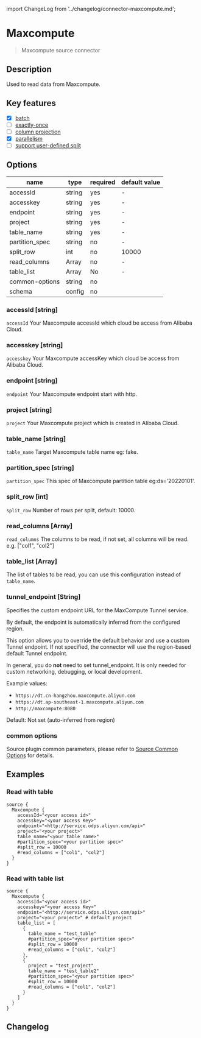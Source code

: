 import ChangeLog from '../changelog/connector-maxcompute.md';

# Maxcompute

> Maxcompute source connector

## Description

Used to read data from Maxcompute.

## Key features

- [x] [batch](../../concept/connector-v2-features.md)
- [ ] [exactly-once](../../concept/connector-v2-features.md)
- [ ] [column projection](../../concept/connector-v2-features.md)
- [x] [parallelism](../../concept/connector-v2-features.md)
- [ ] [support user-defined split](../../concept/connector-v2-features.md)

## Options

| name           | type   | required | default value |
|----------------|--------|----------|---------------|
| accessId       | string | yes      | -             |
| accesskey      | string | yes      | -             |
| endpoint       | string | yes      | -             |
| project        | string | yes      | -             |
| table_name     | string | yes      | -             |
| partition_spec | string | no       | -             |
| split_row      | int    | no       | 10000         |
| read_columns   | Array  | no       | -             |
| table_list     | Array  | No       | -             |
| common-options | string | no       |               |
| schema         | config | no       |               |

### accessId [string]

`accessId` Your Maxcompute accessId which cloud be access from Alibaba Cloud.

### accesskey [string]

`accesskey` Your Maxcompute accessKey which cloud be access from Alibaba Cloud.

### endpoint [string]

`endpoint` Your Maxcompute endpoint start with http.

### project [string]

`project` Your Maxcompute project which is created in Alibaba Cloud.

### table_name [string]

`table_name` Target Maxcompute table name eg: fake.

### partition_spec [string]

`partition_spec` This spec of Maxcompute partition table eg:ds='20220101'.

### split_row [int]

`split_row` Number of rows per split, default: 10000.

### read_columns [Array]

`read_columns` The columns to be read, if not set, all columns will be read. e.g. ["col1", "col2"]

### table_list [Array]

The list of tables to be read, you can use this configuration instead of `table_name`.

### tunnel_endpoint [String]
Specifies the custom endpoint URL for the MaxCompute Tunnel service.

By default, the endpoint is automatically inferred from the configured region.

This option allows you to override the default behavior and use a custom Tunnel endpoint.
If not specified, the connector will use the region-based default Tunnel endpoint.

In general, you do **not** need to set tunnel_endpoint. It is only needed for custom networking, debugging, or local development.

Example values:

- `https://dt.cn-hangzhou.maxcompute.aliyun.com`
- `https://dt.ap-southeast-1.maxcompute.aliyun.com`
- `http://maxcompute:8080`

Default: Not set (auto-inferred from region)

### common options

Source plugin common parameters, please refer to [Source Common Options](../source-common-options.md) for details.

## Examples

### Read with table

```hocon
source {
  Maxcompute {
    accessId="<your access id>"
    accesskey="<your access Key>"
    endpoint="<http://service.odps.aliyun.com/api>"
    project="<your project>"
    table_name="<your table name>"
    #partition_spec="<your partition spec>"
    #split_row = 10000
    #read_columns = ["col1", "col2"]
  }
}
```

### Read with table list

```hocon
source {
  Maxcompute {
    accessId="<your access id>"
    accesskey="<your access Key>"
    endpoint="<http://service.odps.aliyun.com/api>"
    project="<your project>" # default project
    table_list = [
      {
        table_name = "test_table"
        #partition_spec="<your partition spec>"
        #split_row = 10000
        #read_columns = ["col1", "col2"]
      },
      {
        project = "test_project"
        table_name = "test_table2"
        #partition_spec="<your partition spec>"
        #split_row = 10000
        #read_columns = ["col1", "col2"]
      }
    ]
  }
}
```

## Changelog

<ChangeLog />
